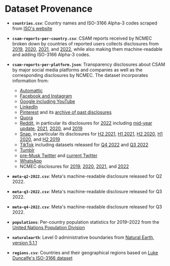 # Dataset Provenance

  * __`countries.csv`__: Country names and ISO-3166 Alpha-3 codes scraped from
    [ISO's website](https://www.iso.org/obp/ui/#search/code/)

  * __`csam-reports-per-country.csv`__: CSAM reports received by NCMEC broken
    down by countries of reported users collects disclosures from
    [2019](https://www.missingkids.org/content/dam/missingkids/pdfs/2019-cybertipline-reports-by-country.pdf),
    [2020](https://www.missingkids.org/content/dam/missingkids/pdfs/2020-reports-by-country.pdf),
    [2021](https://www.missingkids.org/content/dam/missingkids/pdfs/2021-reports-by-country.pdf),
    and
    [2022](https://www.missingkids.org/content/dam/missingkids/pdfs/2022-reports-by-country.pdf),
    while also making them machine-readable and adding ISO-3166 Alpha-3 codes.

  * __`csam-reports-per-platform.json`__: Transparency disclosures about CSAM by
    major social media platforms and companies as well as the corresponding
    disclosures by NCMEC. The dataset incorporates information from:

      * [Automattic](https://transparency.automattic.com)
      * [Facebook and
        Instagram](https://transparency.fb.com/sr/community-standards/)
      * [Google including
        YouTube](https://transparencyreport.google.com/child-sexual-abuse-material/)
      * [LinkedIn](https://about.linkedin.com/transparency/community-report)
      * [Pinterest](https://policy.pinterest.com/en/transparency-report) and its
        [archive of past
        disclosures](https://help.pinterest.com/en/guide/transparency-report-archive)
      * [Quora](https://help.quora.com/hc/en-us/articles/13294268051732-DSA-Transparency)
      * [Reddit](https://www.redditinc.com/policies/transparency), in particular
        its disclosures for
        [2022](https://www.redditinc.com/policies/2022-transparency-report)
        including [mid-year
        update](https://www.redditinc.com/policies/mid-year-transparency-report-2022-2),
        [2021](https://www.redditinc.com/policies/transparency-report-2021),
        [2020](https://www.redditinc.com/policies/transparency-report-2020), and
        [2019](https://www.redditinc.com/policies/transparency-report-2019-1)
      * [Snap](https://values.snap.com/privacy/transparency), in particular its
        disclosures for [H2
        2021](https://www.snap.com/en-US/privacy/transparency/2021-12-31), [H1
        2021](https://www.snap.com/en-US/privacy/transparency/2021-6-30), [H2
        2020](https://www.snap.com/en-US/privacy/transparency/2020-12-31), [H1
        2020](https://www.snap.com/en-US/privacy/transparency/2020-6-30), and [H2
        2019](https://www.snap.com/en-US/privacy/transparency/2019-12-31)
      * [TikTok](https://www.tiktok.com/transparency/en/community-guidelines-enforcement-2022-4/)
        including datasets released for [Q4
        2022](https://sf16-va.tiktokcdn.com/obj/eden-va2/nuvlojeh7ryht/Transparency_CGE_2022Q4/2022Q4_raw_data_cger_English.csv)
        and [Q3
        2022](https://sf16-va.tiktokcdn.com/obj/eden-va2/nuvlojeh7ryht/Transparency_CGE_2022Q3/English_CGE_2022Q3.xlsx)
      * [Tumblr](https://www.tumblr.com/transparency)
      * [pre-Musk Twitter](https://transparency.twitter.com) and [current
        Twitter](https://blog.twitter.com/en_us/topics/company/2023/an-update-on-twitter-transparency-reporting)
      * [WhatsApp](https://www.whatsapp.com/legal/california-privacy-notice/transparency-report/")
      * NCMEC disclosures for
        [2019](https://www.missingkids.org/content/dam/missingkids/pdfs/2019-reports-by-esp.pdf),
        [2020](https://www.missingkids.org/content/dam/missingkids/pdfs/2020-reports-by-esp.pdf),
        [2021](https://www.missingkids.org/content/dam/missingkids/pdfs/2021-reports-by-esp.pdf),
        and
        [2022](https://www.missingkids.org/content/dam/missingkids/pdfs/2022-reports-by-esp.pdf)

  * __`meta-q2-2022.csv`__: Meta's machine-readable disclosure released for Q2
    2022.

  * __`meta-q3-2022.csv`__: Meta's machine-readable disclosure released for Q3
    2022.

  * __`meta-q4-2022.csv`__: Meta's machine-readable disclosure released for Q3
    2022.

  * __`populations`__: Per-country population statistics for 2019–2022 from the
    [United Nations Population
    Division](https://population.un.org/dataportal/data/indicators/49/locations/4,8,12,16,20,24,660,28,32,51,533,36,40,31,44,48,50,52,112,56,84,204,60,64,68,535,70,72,76,92,96,100,854,108,132,116,120,124,136,140,148,152,156,344,446,158,170,174,178,184,188,384,191,192,531,196,203,408,180,208,262,212,214,218,818,222,226,232,233,748,231,238,234,242,246,250,254,258,266,270,268,276,288,292,300,304,308,312,316,320,831,324,624,328,332,336,340,348,352,356,360,364,368,372,833,376,380,388,392,832,400,398,404,296,412,414,417,418,428,422,426,430,434,438,440,442,450,454,458,462,466,470,584,474,478,480,175,484,583,492,496,499,500,504,508,104,516,520,524,528,540,554,558,562,566,570,807,580,578,512,586,585,591,598,600,604,608,616,620,630,634,410,498,638,642,643,646,652,654,659,662,663,666,670,882,674,678,682,686,688,690,694,702,534,703,705,90,706,710,728,724,144,275,729,740,752,756,760,762,764,626,768,772,776,780,788,792,795,796,798,800,804,784,826,834,840,850,858,860,548,862,704,876,732,887,894,716/start/2019/end/2022/table/pivotbylocation)

  * __`naturalearth`__: Level 0 administrative boundaries from [Natural Earth,
    version
    5.1.1](https://www.naturalearthdata.com/downloads/110m-cultural-vectors/)

  * __`regions.csv`__: Countries and their geographical regions based on [Luke
    Duncalfe's ISO-3166
    dataset](https://github.com/lukes/ISO-3166-Countries-with-Regional-Codes)
